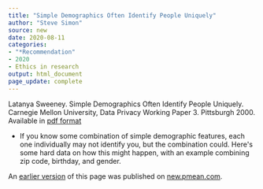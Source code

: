 ```yaml
---
title: "Simple Demographics Often Identify People Uniquely"
author: "Steve Simon"
source: new
date: 2020-08-11
categories:
- "*Recommendation"
- 2020
- Ethics in research
output: html_document
page_update: complete
---
```


Latanya Sweeney. Simple Demographics Often Identify People Uniquely. Carnegie Mellon University, Data Privacy Working Paper 3. Pittsburgh 2000. Available in [pdf format](https://dataprivacylab.org/projects/identifiability/paper1.pdf)

<!---More--->

+ If you know some combination of simple demographic features, each one individually may not identify you, but the combination could. Here's some hard data on how this might happen, with an example combining zip code, birthday, and gender.

An [earlier version][sim2] of this page was published on [new.pmean.com][sim1].

[sim1]: http://new.pmean.com
[sim2]: http://new.pmean.com/simple-demographics-identify/
